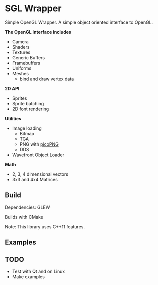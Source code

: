 SGL Wrapper
===========

Simple OpenGL Wrapper. A simple object oriented interface to OpenGL.


**The OpenGL Interface includes**

* Camera
* Shaders
* Textures
* Generic Buffers
* Framebuffers
* Uniforms
* Meshes
	* bind and draw vertex data

**2D API**

* Sprites
* Sprite batching
* 2D font rendering
	
**Utilities**

* Image loading
	* Bitmap
	* TGA
	* PNG with [picoPNG](http://lodev.org/lodepng/)
	* DDS
* Wavefront Object Loader

**Math**

* 2, 3, 4 dimensional vectors
* 3x3 and 4x4 Matrices

Build
-----

Dependencies: GLEW

Builds with CMake

Note: This library uses C++11 features.

Examples
--------

TODO
----
* Test with Qt and on Linux
* Make examples